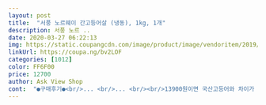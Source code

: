 ```yaml
---
layout: post 
title:  "서풍 노르웨이 간고등어살 (냉동), 1kg, 1개" 
description: 서풍 노르 ..
date: 2020-03-27 06:22:13 
img: https://static.coupangcdn.com/image/product/image/vendoritem/2019/02/08/4301363447/af93c661-535d-470e-bfd3-4e5a17f34859.jpg 
linkUrl: https://coupa.ng/bv2LOF 
categories: [1012] 
color: FF6F00 
price: 12700 
author: Ask View Shop 
cont:  "●구매후기●<br/>... <br/>... <br/><br/>13900원이면 국산고등어와 차이가 별<br/>2022년 2월 3일까지로 유통기한도 넉넉하고 포장도 드라이아이스와 함께 잘되어 녹거나 파손없이 안전하게 새벽배송으로 받아 볼 수 있었답니다 막내가 생선을 좋아해 자주 해주는편인데 어제 오후에 고등어 구이가 먹고 싶다길래 바로 주문을 해봤습니다 지퍼백에 6개로 소분되어 있어 필요분량만 구이나 조림으로 요리하기 간편하답니다 저희집은 두끼면 다 먹을 양이라 모두 구웠습니다 ~^^<br/>간단히 양상추샐러드와 총각무김치를 곁들어 식탁에 고등어구이를 올렸는데‥ 까다로운 입맛의 큰아이가 조용히 고등어 한 쪽을 순삭해버렸어요.<br/>ㅎ<br/>감사합니다.<br/>^^<br/>고 닫을수 있게 되어있고 당연히 낱개포<br/>고 몇개월전에 노르웨이고등어를 사드<br/>고등어는 비린내때문에 잘 안드시는데<br/>구울정도로 녹아서 칼집내서 구웠는데<br/>근데 가격이 2~3천원가량 올랐네요ㅠ<br/>기고 밀가루 입혀서 구울래다가 너무 귀<br/>껍질제거하고 밀가루 입혀서 구우면 낮<br/>꽁꽁 냉동된 상태 좋았고, 생각보다 고등어의 사이즈가 다소 작다는 느낌을 받았어요.<br/><br/>나머지는 1~2cm정도 적습니다.<br/>1kg맞<br/>냉동실에 있던걸 내놓으니 20분정도에<br/>다 먹으면 또 구매하러 올게요.<br/><br/>다.<br/><br/>다만 배쪽과 몸통쪽에 꽤 굵은 가시가<br/>대신 기름 자작하게 넣고 바싹 굽고 대<br/>대형마트에서 갈치나 삼치 또는 조기등<br/>도 맛나게는 먹었습니다<br/>도가 올라간건지... <br/><br/>두개(반쪽 2개)를 구웠는데 워낙에 식구<br/>들이 고등어 비린내를 싫어해서 껍질 벗<br/>뜨거운 팬에 포도씨유를 살짝 두른 후 키친타올로 표면을 닦아내고, 베란다에서 약1시간가량 해동시킨 고등어를 올려보았어요.<br/> 순식간에 치~~익 소리를 내며 고등어의 크기가 줄어드는 모습을 확인 할 수 있었어요.<br/><br/>랑 같이 먹었네요~<br/>렸는데 맛있다고 하셔서 시키게 됬습니<br/>로켓프레시 덕분에 노릇노릇 신선한 노르웨이산 간고등어로 맛있는 아침식사했어요.<br/><br/>루 안나는데 그만큼 노르웨이산이 인지<br/>맛있게 잘먹어주니 뿌듯했고, 추운 날 기운내서 알바도 잘하고 왔으면 하는 바람입니다.<br/><br/>반쪽 8개니깐 4마리~두손이 왔는데 가<br/>사드리는 편입니다.<br/><br/>새벽에 와서 아직 구워먹지는 못해서 먹<br/>생각보다 비린내 적습니다.<br/><br/>습니다.<br/><br/>신에 상추에 싸먹으면서 꼬들배기 김치<br/>앞ㆍ뒷면을 골고루 열을 가해 구웠더니, 온 집안에 구수한 고등어 냄새가 번지네요.<br/><br/>어보고 다시 올리겠습니다.<br/><br/>을 사먹는데 노모가 계셔서 생선을 많이<br/>이번제품에 좋은점은 전체 포장지가 열<br/>자잘하지 않고 크기도 적당하고 살도 연하니 육질도 좋습니다 천일염으로 밑간이 되어 있지만 조금 간간하게 드시는걸 좋아하는 분들이라면 꽃소금을 살짝 한번 더 쳐주셔도 괜찮습니다 가족들 모두 출타후 뒷정리와 요리를 하다보니 이른 점심을 먹게 되었는데 암튼 맛있게 잘 먹었습니다 ♡<br/>장 큰것을 재봤는데 25~6cm정도 되고<br/>장이고 거의 크기가 일정한, 땡땡얼려왔<br/>제거되지 않은것들이 있습니다.<br/><br/>찬아서ㅠ<br/>최근 일본의 방사능 유출로 인해 바다의 오염도가 더욱 심각해졌다는 보도를 접하고 잠시 바다음식을 멀리했어요.<br/> 워낙 바다 것을 좋아하는지라 낙심이 컷는데‥노르웨이산 생선은 좀 더 낫지 않을까 하는 생각에 구입하게 되었습니다.<br/><br/>크기도 구우니 많이 줄어들구요 그래<br/>평소 아침에 생선을 굽지 않는데, 얼마 전에 수능을 마친 큰아이가 난생 첫 알바를 하러가는 날이라 좋아하는 생선을 구어주었지요.<br/><br/>포장뒷면을 살펴보니, 노르웨이산고등어를 국내산 천일염으로 간을 했네요.<br/><br/>포장을 열어보니 총 7쪽으로 3마리 반이 왔답니다.<br/><br/>혀서 왔겠지만... <br/><br/>" 
---
```

